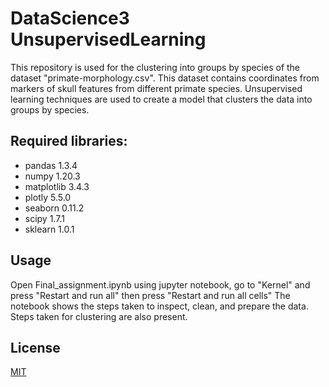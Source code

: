 # DataScience3 UnsupervisedLearning

This repository is used for the clustering into groups by species of the dataset "primate-morphology.csv". 
This dataset contains coordinates from markers of skull features from different primate species.
Unsupervised learning techniques are used to create a model that clusters the data into groups by species.

## Required libraries:
* pandas 1.3.4
* numpy 1.20.3
* matplotlib 3.4.3
* plotly 5.5.0
* seaborn 0.11.2
* scipy 1.7.1
* sklearn 1.0.1

## Usage

Open Final_assignment.ipynb using jupyter notebook, go to "Kernel" and press "Restart and run all" then press "Restart and run all cells"
The notebook shows the steps taken to inspect, clean, and prepare the data. Steps taken for clustering are also present.

## License

[MIT](https://github.com/Pinatic/Unsupervised_assignment/blob/main/LICENSE.txt)
